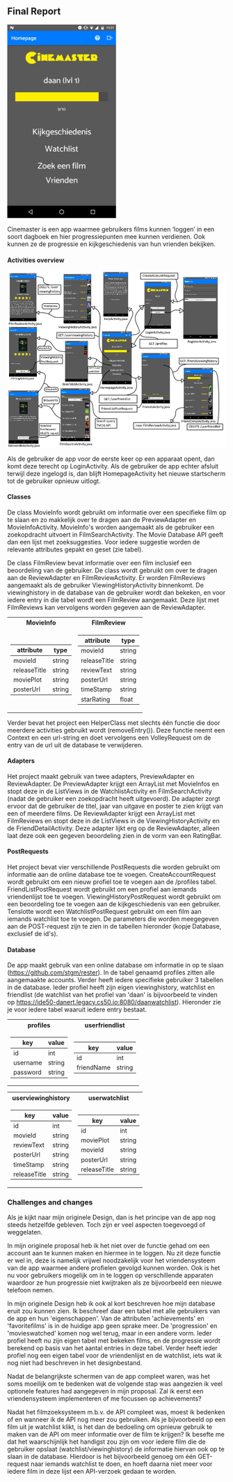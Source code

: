 ## Final Report

<img src="/doc/finalhomepage.jpg" width="250">

Cinemaster is een app waarmee gebruikers films kunnen ‘loggen’ in een soort dagboek en hier progressiepunten mee kunnen verdienen. Ook kunnen ze de progressie en kijkgeschiedenis van hun vrienden bekijken.

#### Activities overview
<img src="/doc/technicaldesign.jpg" width="900">

Als de gebruiker de app voor de eerste keer op een apparaat opent, dan komt deze terecht op LoginActivity. Als de gebruiker de app echter afsluit terwijl deze ingelogd is, dan blijft HomepageActivity het nieuwe startscherm tot de gebruiker opnieuw uitlogt.

#### Classes

De class MovieInfo wordt gebruikt om informatie over een specifieke film op te slaan en zo makkelijk over te dragen aan de PreviewAdapter en MovieInfoActivity. MovieInfo's worden aangemaakt als de gebruiker een zoekopdracht uitvoert in FilmSearchActivity. The Movie Database API geeft dan een lijst met zoeksuggesties. Voor iedere suggestie worden de relevante attributes gepakt en geset (zie tabel).
  
  De class FilmReview bevat informatie over een film inclusief een beoordeling van de gebruiker. De class wordt gebruikt om over te dragen aan de ReviewAdapter en FilmReviewActivity. Er worden FilmReviews aangemaakt als de gebruiker ViewingHistoryActivity binnenkomt. De viewinghistory in de database van de gebruiker wordt dan bekeken, en voor iedere entry in die tabel wordt een FilmReview aangemaakt. Deze lijst met FilmReviews kan vervolgens worden gegeven aan de ReviewAdapter.

<table>
<tr><th>MovieInfo </th><th>FilmReview</th></tr>
<tr><td>

|attribute| type |
|--|--|
|movieId| string|
| releaseTitle | string | 
| moviePlot | string |
| posterUrl | string |

</td><td>

|attribute| type |
|--|--|
|movieId| string|
| releaseTitle | string | 
| reviewText | string |
| posterUrl | string |
| timeStamp | string |
| starRating | float |

</td></tr> </table>

Verder bevat het project een HelperClass met slechts één functie die door meerdere activities gebruikt wordt (removeEntry()). Deze functie neemt een Context en een url-string en doet vervolgens een VolleyRequest om de entry van de url uit de database te verwijderen.

#### Adapters
Het project maakt gebruik van twee adapters, PreviewAdapter en ReviewAdapter. De PreviewAdapter krijgt een ArrayList met MovieInfos en stopt deze in de ListViews in de WatchlistActivity en FilmSearchActivity (nadat de gebruiker een zoekopdracht heeft uitgevoerd). De adapter zorgt ervoor dat de gebruiker de titel, jaar van uitgave en poster te zien krijgt van een of meerdere films.
  De ReviewAdapter krijgt een ArrayList met FilmReviews en stopt deze in de ListViews in de ViewingHistoryActivity en de FriendDetailActivity. Deze adapter lijkt erg op de ReviewAdapter, alleen laat deze ook een gegeven beoordeling zien in de vorm van een RatingBar.

#### PostRequests

Het project bevat vier verschillende PostRequests die worden gebruikt om informatie aan de online database toe te voegen. CreateAccountRequest wordt gebruikt om een nieuw profiel toe te voegen aan de /profiles tabel. FriendListPostRequest wordt gebruikt om een profiel aan iemands vriendenlijst toe te voegen. ViewingHistoryPostRequest wordt gebruikt om een beoordeling toe te voegen aan de kijkgeschiedenis van een gebruiker. Tenslotte wordt een WatchlistPostRequest gebruikt om een film aan iemands watchlist toe te voegen. De parameters die worden meegegeven aan de POST-request zijn te zien in de tabellen hieronder (kopje Database, exclusief de id's).

#### Database
 De app maakt gebruik van een online database om informatie in op te slaan (https://github.com/stgm/rester). In de tabel genaamd
 profiles zitten alle aangemaakte accounts. Verder heeft iedere specifieke gebruiker 3 tabellen in de database. Ieder profiel 
 heeft zijn eigen viewinghistory, watchlist en friendlist (de watchlist van het profiel van 'daan' is bijvoorbeeld te vinden
 op https://ide50-danert.legacy.cs50.io:8080/daanwatchlist). Hieronder zie je voor iedere tabel waaruit iedere entry bestaat.
 
 <table>
<tr><th>profiles </th><th>userfriendlist</th></tr>
<tr><td>

|key| value |
|--|--|
|id| int|
| username | string | 
| password | string |

</td><td>

|key| value |
|--|--|
|id| int|
| friendName | string | 

</td></tr> </table>

<table>
<tr><th>userviewinghistory </th><th>userwatchlist</th></tr>
<tr><td>

|key| value |
|--|--|
|id| int|
| movieId | string | 
| reviewText | string |
| posterUrl | string | 
| timeStamp | string | 
| releaseTitle | string | 

</td><td>

|key| value |
|--|--|
|id| int|
| moviePlot | string | 
| movieId | string |
| posterUrl | string | 
| releaseTitle | string | 

</td></tr> </table>

### Challenges and changes

Als je kijkt naar mijn originele Design, dan is het principe van de app nog steeds hetzelfde gebleven. Toch zijn er veel aspecten toegevoegd of weggelaten.
  
  In mijn originele proposal heb ik het niet over de functie gehad om een account aan te kunnen maken en hiermee in te loggen. Nu zit deze functie er wel in, deze is namelijk vrijwel noodzakelijk voor het vriendensysteem van de app waarmee andere profielen gevolgd kunnen worden. Ook is het nu voor gebruikers mogelijk om in te loggen op verschillende apparaten waardoor ze hun progressie niet kwijtraken als ze bijvoorbeeld een nieuwe telefoon nemen.
  
  In mijn originele Design heb ik ook al kort beschreven hoe mijn database eruit zou kunnen zien. Ik beschreef daar een tabel met alle gebruikers van de app en hun 'eigenschappen'. Van de attributen 'achievements' en 'favoritefilms' is in de huidige app geen sprake meer. De 'progression' en 'movieswatched' komen nog wel terug, maar in een andere vorm. Ieder profiel heeft nu zijn eigen tabel met bekeken films, en de progressie wordt berekend op basis van het aantal entries in deze tabel. Verder heeft ieder profiel nog een eigen tabel voor de vriendenlijst en de watchlist, iets wat ik nog niet had beschreven in het designbestand.

Nadat de belangrijkste schermen van de app compleet waren, was het soms moeilijk om te bedenken wat de volgende stap was aangezien ik veel optionele features had aangegeven in mijn proposal. Zal ik eerst een vriendensysteem implementeren of me focussen op achievements? 

Nadat het filmzoeksysteem m.b.v. de API compleet was, moest ik bedenken of en wanneer ik de API nog meer zou gebruiken. Als je bijvoorbeeld op een film uit je watchlist klikt, is het dan de bedoeling om opnieuw gebruik te maken van de API om meer informatie over de film te krijgen? Ik besefte me dat het waarschijnlijk het handigst zou zijn om voor iedere film die de gebruiker opslaat (watchlist/viewinghistory) de informatie hiervan ook op te slaan in de database. Hierdoor is het bijvoorbeeld genoeg om één GET-request naar iemands watchlist te doen, en hoeft daarna niet meer voor iedere film in deze lijst een API-verzoek gedaan te worden. 


